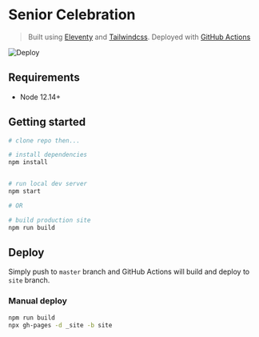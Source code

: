 # Senior Celebration

> Built using [Eleventy](https://www.11ty.dev/) and [Tailwindcss](https://tailwindcss.com/). Deployed with [GitHub Actions](https://github.com/features/actions)

![Deploy](https://github.com/middlebury/senior-celebration/workflows/Deploy/badge.svg)

## Requirements

- Node 12.14+

## Getting started

```bash
# clone repo then...

# install dependencies
npm install


# run local dev server
npm start

# OR

# build production site
npm run build
```

## Deploy

Simply push to `master` branch and GitHub Actions will build and deploy to `site` branch.

### Manual deploy

```bash
npm run build
npx gh-pages -d _site -b site
```
